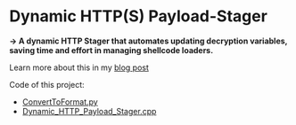 # Dynamic HTTP(S) Payload-Stager
**-> A dynamic HTTP Stager that automates updating decryption variables, saving time and effort in managing shellcode loaders.**

Learn more about this in my [blog post]()

Code of this project:
- [ConvertToFormat.py](https://github.com/WafflesExploits/Dynamic-HTTP-Payload-Stager/blob/main/ConvertToFormat.py)
- [Dynamic_HTTP_Payload_Stager.cpp](https://github.com/WafflesExploits/Dynamic-HTTP-Payload-Stager/blob/main/Dynamic_HTTP_Payload_Stager.cpp)
